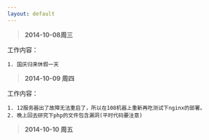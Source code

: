 ```yaml
---
layout: default
---
```


> **2014-10-08周三**

工作内容： 

	1. 国庆归来休假一天



> **2014-10-09 周四**

工作内容： 

	1. 12服务器出了故障无法重启了，所以在108机器上重新再吃测试下nginx的部署。
	2. 晚上回去研究下php的文件包含漏洞(平时代码要注意)


> **2014-10-10 周五**

	